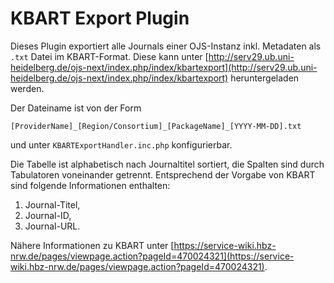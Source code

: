 # KBART Export Plugin

Dieses Plugin exportiert alle Journals einer OJS-Instanz inkl. Metadaten als ```.txt``` Datei im KBART-Format. Diese kann unter [http://serv29.ub.uni-heidelberg.de/ojs-next/index.php/index/kbartexport](http://serv29.ub.uni-heidelberg.de/ojs-next/index.php/index/kbartexport) heruntergeladen werden. 

Der Dateiname ist von der Form
```
[ProviderName]_[Region/Consortium]_[PackageName]_[YYYY-MM-DD].txt
```
und unter `KBARTExportHandler.inc.php` konfigurierbar.

Die Tabelle ist alphabetisch nach Journaltitel sortiert, die Spalten sind durch Tabulatoren voneinander getrennt. 
Entsprechend der Vorgabe von KBART sind folgende Informationen enthalten:
1. Journal-Titel,
2. Journal-ID,
3. Journal-URL.

Nähere Informationen zu KBART unter [https://service-wiki.hbz-nrw.de/pages/viewpage.action?pageId=470024321](https://service-wiki.hbz-nrw.de/pages/viewpage.action?pageId=470024321).

